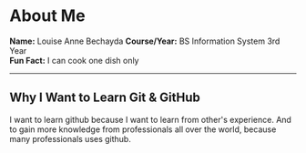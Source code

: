 # About Me

**Name:** Louise Anne Bechayda 
**Course/Year:** BS Information System 3rd Year  
**Fun Fact:** I can cook one dish only 

---

## Why I Want to Learn Git & GitHub

I want to learn github because I want to learn from other's experience. And to gain more knowledge from professionals all over the world, because many professionals uses github.